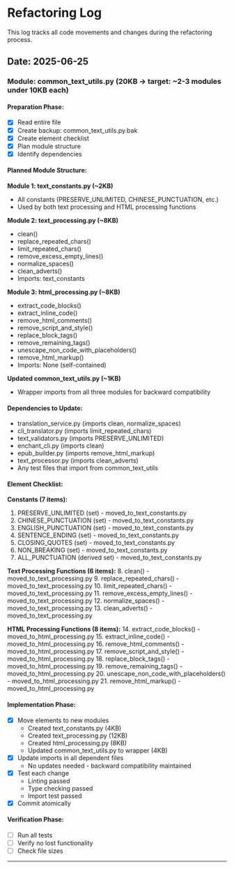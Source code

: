 # Refactoring Log

This log tracks all code movements and changes during the refactoring process.

## Date: 2025-06-25

### Module: common_text_utils.py (20KB → target: ~2-3 modules under 10KB each)

#### Preparation Phase:
- [x] Read entire file
- [x] Create backup: common_text_utils.py.bak
- [x] Create element checklist
- [x] Plan module structure
- [x] Identify dependencies

#### Planned Module Structure:

**Module 1: text_constants.py (~2KB)**
- All constants (PRESERVE_UNLIMITED, CHINESE_PUNCTUATION, etc.)
- Used by both text processing and HTML processing functions

**Module 2: text_processing.py (~8KB)**
- clean()
- replace_repeated_chars()
- limit_repeated_chars()
- remove_excess_empty_lines()
- normalize_spaces()
- clean_adverts()
- Imports: text_constants

**Module 3: html_processing.py (~8KB)**
- extract_code_blocks()
- extract_inline_code()
- remove_html_comments()
- remove_script_and_style()
- replace_block_tags()
- remove_remaining_tags()
- unescape_non_code_with_placeholders()
- remove_html_markup()
- Imports: None (self-contained)

**Updated common_text_utils.py (~1KB)**
- Wrapper imports from all three modules for backward compatibility

#### Dependencies to Update:
- translation_service.py (imports clean, normalize_spaces)
- cli_translator.py (imports limit_repeated_chars)
- text_validators.py (imports PRESERVE_UNLIMITED)
- enchant_cli.py (imports clean)
- epub_builder.py (imports remove_html_markup)
- text_processor.py (imports clean_adverts)
- Any test files that import from common_text_utils

#### Element Checklist:

**Constants (7 items):**
1. PRESERVE_UNLIMITED (set) - moved_to_text_constants.py
2. CHINESE_PUNCTUATION (set) - moved_to_text_constants.py
3. ENGLISH_PUNCTUATION (set) - moved_to_text_constants.py
4. SENTENCE_ENDING (set) - moved_to_text_constants.py
5. CLOSING_QUOTES (set) - moved_to_text_constants.py
6. NON_BREAKING (set) - moved_to_text_constants.py
7. ALL_PUNCTUATION (derived set) - moved_to_text_constants.py

**Text Processing Functions (6 items):**
8. clean() - moved_to_text_processing.py
9. replace_repeated_chars() - moved_to_text_processing.py
10. limit_repeated_chars() - moved_to_text_processing.py
11. remove_excess_empty_lines() - moved_to_text_processing.py
12. normalize_spaces() - moved_to_text_processing.py
13. clean_adverts() - moved_to_text_processing.py

**HTML Processing Functions (8 items):**
14. extract_code_blocks() - moved_to_html_processing.py
15. extract_inline_code() - moved_to_html_processing.py
16. remove_html_comments() - moved_to_html_processing.py
17. remove_script_and_style() - moved_to_html_processing.py
18. replace_block_tags() - moved_to_html_processing.py
19. remove_remaining_tags() - moved_to_html_processing.py
20. unescape_non_code_with_placeholders() - moved_to_html_processing.py
21. remove_html_markup() - moved_to_html_processing.py

#### Implementation Phase:
- [x] Move elements to new modules
  - Created text_constants.py (4KB)
  - Created text_processing.py (12KB)
  - Created html_processing.py (8KB)
  - Updated common_text_utils.py to wrapper (4KB)
- [x] Update imports in all dependent files
  - No updates needed - backward compatibility maintained
- [x] Test each change
  - Linting passed
  - Type checking passed
  - Import test passed
- [x] Commit atomically

#### Verification Phase:
- [ ] Run all tests
- [ ] Verify no lost functionality
- [ ] Check file sizes

---
